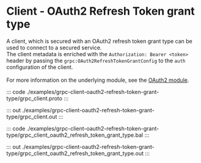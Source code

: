 # Client - OAuth2 Refresh Token grant type

A client, which is secured with an OAuth2 refresh token grant type can be
used to connect to a secured service.<br/>
The client metadata is enriched with the `Authorization: Bearer <token>`
header by passing the `grpc:OAuth2RefreshTokenGrantConfig` to the `auth`
configuration of the client.<br/><br/>
For more information on the underlying module,
see the [OAuth2 module](https://docs.central.ballerina.io/ballerina/oauth2/latest/).

::: code ./examples/grpc-client-oauth2-refresh-token-grant-type/grpc_client.proto :::

::: out ./examples/grpc-client-oauth2-refresh-token-grant-type/grpc_client.out :::

::: code ./examples/grpc-client-oauth2-refresh-token-grant-type/grpc_client_oauth2_refresh_token_grant_type.bal :::

::: out ./examples/grpc-client-oauth2-refresh-token-grant-type/grpc_client_oauth2_refresh_token_grant_type.out :::